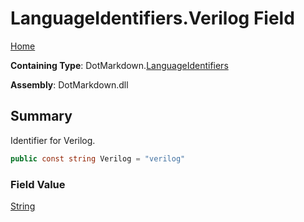 # LanguageIdentifiers\.Verilog Field

[Home](../../../README.md)

**Containing Type**: DotMarkdown\.[LanguageIdentifiers](../README.md)

**Assembly**: DotMarkdown\.dll

## Summary

Identifier for Verilog\.

```csharp
public const string Verilog = "verilog"
```

### Field Value

[String](https://docs.microsoft.com/en-us/dotnet/api/system.string)

